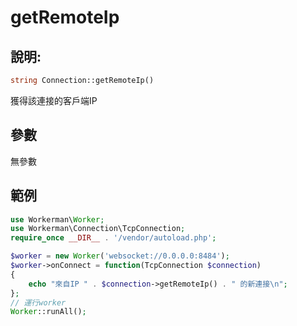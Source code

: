 # getRemoteIp
## 說明:
```php
string Connection::getRemoteIp()
```

獲得該連接的客戶端IP

## 參數

無參數

## 範例

```php
use Workerman\Worker;
use Workerman\Connection\TcpConnection;
require_once __DIR__ . '/vendor/autoload.php';

$worker = new Worker('websocket://0.0.0.0:8484');
$worker->onConnect = function(TcpConnection $connection)
{
    echo "來自IP " . $connection->getRemoteIp() . " 的新連接\n";
};
// 運行worker
Worker::runAll();
```
